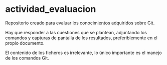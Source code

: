 # actividad_evaluacion
Repositorio creado para evaluar los conocimientos adquiridos sobre Git.

Hay que responder a las cuestiones que se plantean, adjuntando los comandos y capturas de pantalla de los resultados, preferiblemente en el propio documento.

El contenido de los ficheros es irrelevante, lo único importante es el manejo de los comandos Git. 
